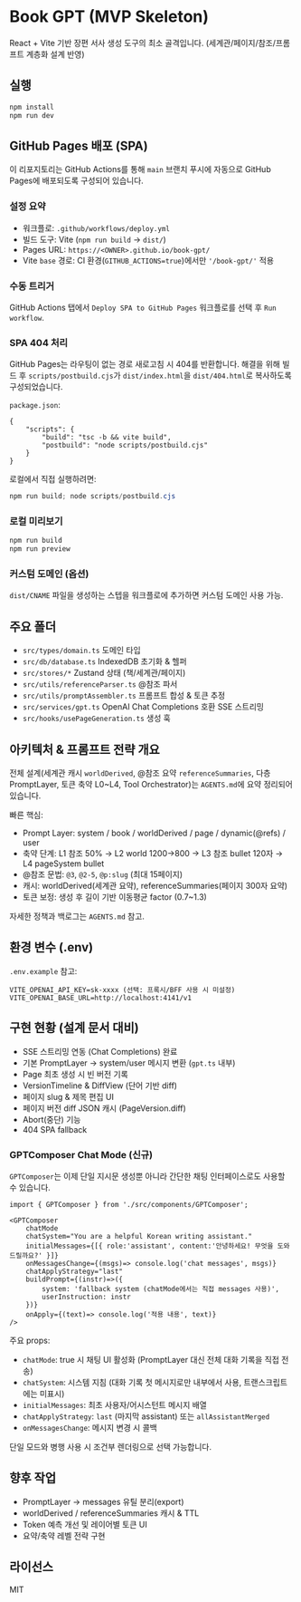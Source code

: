 # Book GPT (MVP Skeleton)

React + Vite 기반 장편 서사 생성 도구의 최소 골격입니다. (세계관/페이지/참조/프롬프트 계층화 설계 반영)

## 실행

```bash
npm install
npm run dev
```

## GitHub Pages 배포 (SPA)

이 리포지토리는 GitHub Actions를 통해 `main` 브랜치 푸시에 자동으로 GitHub Pages에 배포되도록 구성되어 있습니다.

### 설정 요약
- 워크플로: `.github/workflows/deploy.yml`
- 빌드 도구: Vite (`npm run build` → `dist/`)
- Pages URL: `https://<OWNER>.github.io/book-gpt/`
- Vite `base` 경로: CI 환경(`GITHUB_ACTIONS=true`)에서만 `'/book-gpt/'` 적용

### 수동 트리거
GitHub Actions 탭에서 `Deploy SPA to GitHub Pages` 워크플로를 선택 후 `Run workflow`.

### SPA 404 처리
GitHub Pages는 라우팅이 없는 경로 새로고침 시 404를 반환합니다. 해결을 위해 빌드 후 `scripts/postbuild.cjs`가 `dist/index.html`을 `dist/404.html`로 복사하도록 구성되었습니다.

`package.json`:
```jsonc
{
	"scripts": {
		"build": "tsc -b && vite build",
		"postbuild": "node scripts/postbuild.cjs"
	}
}
```
로컬에서 직접 실행하려면:
```powershell
npm run build; node scripts/postbuild.cjs
```

### 로컬 미리보기
```bash
npm run build
npm run preview
```

### 커스텀 도메인 (옵션)
`dist/CNAME` 파일을 생성하는 스텝을 워크플로에 추가하면 커스텀 도메인 사용 가능.


## 주요 폴더
- `src/types/domain.ts` 도메인 타입
- `src/db/database.ts` IndexedDB 초기화 & 헬퍼
- `src/stores/*` Zustand 상태 (책/세계관/페이지)
- `src/utils/referenceParser.ts` @참조 파서
- `src/utils/promptAssembler.ts` 프롬프트 합성 & 토큰 추정
- `src/services/gpt.ts` OpenAI Chat Completions 호환 SSE 스트리밍
- `src/hooks/usePageGeneration.ts` 생성 훅

## 아키텍처 & 프롬프트 전략 개요
전체 설계(세계관 캐시 `worldDerived`, @참조 요약 `referenceSummaries`, 다층 PromptLayer, 토큰 축약 L0~L4, Tool Orchestrator)는 `AGENTS.md`에 요약 정리되어 있습니다.

빠른 핵심:
- Prompt Layer: system / book / worldDerived / page / dynamic(@refs) / user
- 축약 단계: L1 참조 50% → L2 world 1200→800 → L3 참조 bullet 120자 → L4 pageSystem bullet
- @참조 문법: `@3`, `@2-5`, `@p:slug` (최대 15페이지)
- 캐시: worldDerived(세계관 요약), referenceSummaries(페이지 300자 요약)
- 토큰 보정: 생성 후 길이 기반 이동평균 factor (0.7~1.3)

자세한 정책과 백로그는 `AGENTS.md` 참고.

## 환경 변수 (.env)

`.env.example` 참고:
```
VITE_OPENAI_API_KEY=sk-xxxx (선택: 프록시/BFF 사용 시 미설정)
VITE_OPENAI_BASE_URL=http://localhost:4141/v1
```

## 구현 현황 (설계 문서 대비)
- SSE 스트리밍 연동 (Chat Completions) 완료
- 기본 PromptLayer → system/user 메시지 변환 (`gpt.ts` 내부)
- Page 최초 생성 시 빈 버전 기록
- VersionTimeline & DiffView (단어 기반 diff)
- 페이지 slug & 제목 편집 UI
- 페이지 버전 diff JSON 캐시 (PageVersion.diff)
- Abort(중단) 기능
- 404 SPA fallback

### GPTComposer Chat Mode (신규)
`GPTComposer`는 이제 단일 지시문 생성뿐 아니라 간단한 채팅 인터페이스로도 사용할 수 있습니다.

```tsx
import { GPTComposer } from './src/components/GPTComposer';

<GPTComposer
	chatMode
	chatSystem="You are a helpful Korean writing assistant."
	initialMessages={[{ role:'assistant', content:'안녕하세요! 무엇을 도와드릴까요?' }]}
	onMessagesChange={(msgs)=> console.log('chat messages', msgs)}
	chatApplyStrategy="last"
	buildPrompt={(instr)=>({
		system: 'fallback system (chatMode에서는 직접 messages 사용)',
		userInstruction: instr
	})}
	onApply={(text)=> console.log('적용 내용', text)}
/>
```

주요 props:
- `chatMode`: true 시 채팅 UI 활성화 (PromptLayer 대신 전체 대화 기록을 직접 전송)
- `chatSystem`: 시스템 지침 (대화 기록 첫 메시지로만 내부에서 사용, 트랜스크립트에는 미표시)
- `initialMessages`: 최초 사용자/어시스턴트 메시지 배열
- `chatApplyStrategy`: `last` (마지막 assistant) 또는 `allAssistantMerged`
- `onMessagesChange`: 메시지 변경 시 콜백

단일 모드와 병행 사용 시 조건부 렌더링으로 선택 가능합니다.

## 향후 작업
- PromptLayer → messages 유틸 분리(export)
- worldDerived / referenceSummaries 캐시 & TTL
- Token 예측 개선 및 레이어별 토큰 UI
- 요약/축약 레벨 전략 구현

## 라이선스
MIT
